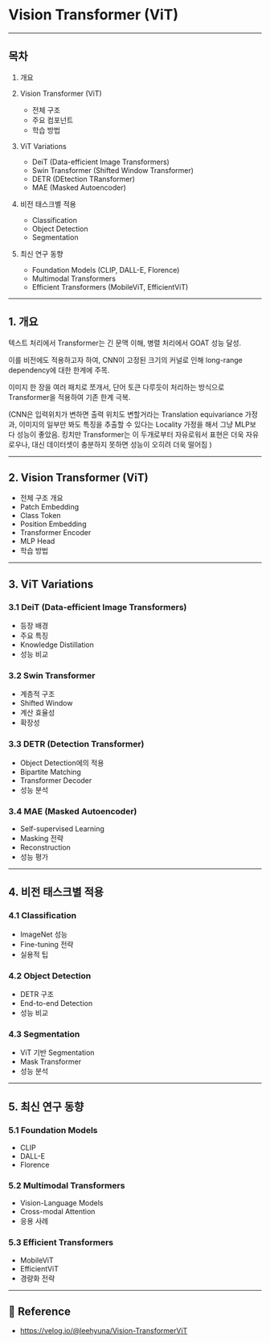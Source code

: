 # Vision Transformer (ViT)

---

## 목차
1. 개요
2. Vision Transformer (ViT)
   - 전체 구조
   - 주요 컴포넌트
   - 학습 방법

3. ViT Variations
   - DeiT (Data-efficient Image Transformers)
   - Swin Transformer (Shifted Window Transformer)
   - DETR (DEtection TRansformer)
   - MAE (Masked Autoencoder)

4. 비전 태스크별 적용
   - Classification
   - Object Detection
   - Segmentation

5. 최신 연구 동향
   - Foundation Models (CLIP, DALL-E, Florence)
   - Multimodal Transformers
   - Efficient Transformers (MobileViT, EfficientViT)

---

## 1. 개요

텍스트 처리에서 Transformer는 긴 문맥 이해, 병렬 처리에서 GOAT 성능 달성.

이를 비전에도 적용하고자 하여, CNN이 고정된 크기의 커널로 인해 long-range dependency에 대한 한계에 주목.

이미지 한 장을 여러 패치로 쪼개서, 단어 토큰 다루듯이 처리하는 방식으로 Transformer을 적용하여 기존 한계 극복.

(CNN은 입력위치가 변하면 출력 위치도 변할거라는 Translation equivariance 가정과, 이미지의 일부만 봐도 특징을 추출할 수 있다는 Locality 가정을 해서 그냥 MLP보다 성능이 좋았음. 킹치만 Transformer는 이 두개로부터 자유로워서 표현은 더욱 자유로우나, 대신 데이터셋이 충분하지 못하면 성능이 오히려 더욱 떨어짐 )

---

## 2. Vision Transformer (ViT)
- 전체 구조 개요
- Patch Embedding
- Class Token
- Position Embedding
- Transformer Encoder
- MLP Head
- 학습 방법

---

## 3. ViT Variations
### 3.1 DeiT (Data-efficient Image Transformers)
- 등장 배경
- 주요 특징
- Knowledge Distillation
- 성능 비교

### 3.2 Swin Transformer
- 계층적 구조
- Shifted Window
- 계산 효율성
- 확장성

### 3.3 DETR (Detection Transformer)
- Object Detection에의 적용
- Bipartite Matching
- Transformer Decoder
- 성능 분석

### 3.4 MAE (Masked Autoencoder)
- Self-supervised Learning
- Masking 전략
- Reconstruction
- 성능 평가

---

## 4. 비전 태스크별 적용
### 4.1 Classification
- ImageNet 성능
- Fine-tuning 전략
- 실용적 팁

### 4.2 Object Detection
- DETR 구조
- End-to-end Detection
- 성능 비교

### 4.3 Segmentation
- ViT 기반 Segmentation
- Mask Transformer
- 성능 분석

---

## 5. 최신 연구 동향
### 5.1 Foundation Models
- CLIP
- DALL-E
- Florence

### 5.2 Multimodal Transformers
- Vision-Language Models
- Cross-modal Attention
- 응용 사례

### 5.3 Efficient Transformers
- MobileViT
- EfficientViT
- 경량화 전략


---


## 🔗 Reference
- https://velog.io/@leehyuna/Vision-TransformerViT


